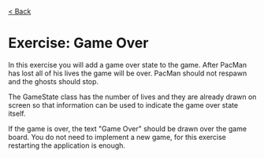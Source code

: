 [< Back](../README.md)

# Exercise: Game Over

In this exercise you will add a game over state to the game. After PacMan has lost all of his lives the game will be
over. PacMan should not respawn and the ghosts should stop.

The GameState class has the number of lives and they are already drawn on screen so that information can be used to
indicate the game over state itself.

If the game is over, the text "Game Over" should be drawn over the game board. You do not need to implement a new game,
for this exercise restarting the application is enough.
